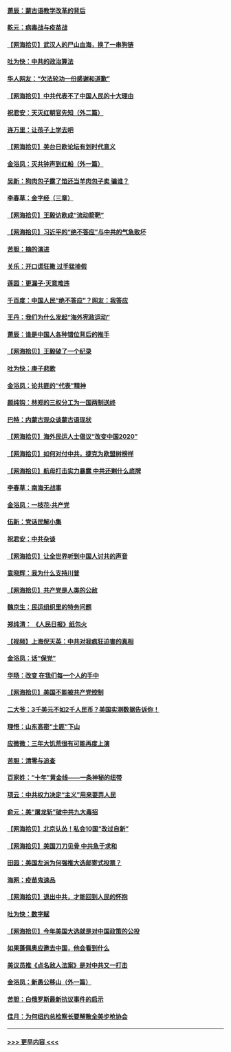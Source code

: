 #### [萧辰：蒙古语教学改革的背后](../pages/nsc993/n12393677.md?t=09101651) 
#### [乾元：病毒战与疫苗战](../pages/nsc993/n12393107.md?t=09101651) 
#### [【网海拾贝】武汉人的尸山血海，换了一串狗链](../pages/nsc993/n12393043.md?t=09101651) 
#### [吐为快：中共的政治算法](../pages/nsc993/n12390506.md?t=09101651) 
#### [华人网友：“欠法轮功一份感谢和道歉”](../pages/nsc993/n12390098.md?t=09101651) 
#### [【网海拾贝】中共代表不了中国人民的十大理由](../pages/nsc993/n12388155.md?t=09101651) 
#### [祝君安：天灭红朝官先知（外二篇）](../pages/nsc993/n12387957.md?t=09101651) 
#### [连万里：让孩子上学去吧](../pages/nsc993/n12385309.md?t=09101651) 
#### [【网海拾贝】美台日欧论坛有划时代意义](../pages/nsc993/n12385232.md?t=09101651) 
#### [金浴凤：灭共钟声到红船（外一篇）](../pages/nsc993/n12385154.md?t=09101651) 
#### [吴新：狗肉包子露了馅还当羊肉包子卖 骗谁？](../pages/nsc993/n12385133.md?t=09101651) 
#### [李春草：金字经（三章）](../pages/nsc993/n12383691.md?t=09101651) 
#### [【网海拾贝】王毅访欧成“流动箭靶”](../pages/nsc993/n12383338.md?t=09101651) 
#### [【网海拾贝】习近平的“绝不答应”与中共的气急败坏](../pages/nsc993/n12382819.md?t=09101651) 
#### [苦胆：摘的演进](../pages/nsc993/n12382619.md?t=09101651) 
#### [关乐：开口谎狂撒 过手猛掺假](../pages/nsc993/n12382604.md?t=09101651) 
#### [莲园：更漏子‧天意难违](../pages/nsc993/n12382598.md?t=09101651) 
#### [千百度：中国人民“绝不答应”？网友：我答应](../pages/nsc993/n12382024.md?t=09101651) 
#### [王丹：我们为什么发起“海外宪政运动”](../pages/nsc993/n12380286.md?t=09101651) 
#### [萧辰：谁是中国人各种错位背后的推手](../pages/nsc993/n12379800.md?t=09101651) 
#### [【网海拾贝】王毅破了一个纪录](../pages/nsc993/n12379251.md?t=09101651) 
#### [吐为快：庚子悲歌](../pages/nsc993/n12378821.md?t=09101651) 
#### [金浴凤：论共匪的“代表”精神](../pages/nsc993/n12377546.md?t=09101651) 
#### [颜纯钩：林郑的三权分工为一国两制送终](../pages/nsc993/n12377306.md?t=09101651) 
#### [巴特：内蒙古观众谈蒙古语现状](../pages/nsc993/n12376923.md?t=09101651) 
#### [【网海拾贝】海外民运人士倡议“改变中国2020”](../pages/nsc993/n12376682.md?t=09101651) 
#### [【网海拾贝】如何对付中共，捷克为欧盟树榜样](../pages/nsc993/n12374209.md?t=09101651) 
#### [【网海拾贝】航母打击实力暴露 中共还剩什么底牌](../pages/nsc993/n12371825.md?t=09101651) 
#### [李春草：南海无战事](../pages/nsc993/n12371159.md?t=09101651) 
#### [金浴凤：一枝花·共产党](../pages/nsc993/n12368757.md?t=09101651) 
#### [伍新：党话民解小集](../pages/nsc993/n12366907.md?t=09101651) 
#### [祝君安：中共杂谈](../pages/nsc993/n12366076.md?t=09101651) 
#### [【网海拾贝】让全世界听到中国人讨共的声音](../pages/nsc993/n12365569.md?t=09101651) 
#### [袁晓辉：我为什么支持川普](../pages/nsc993/n12362670.md?t=09101651) 
#### [【网海拾贝】共产党是人类的公敌](../pages/nsc993/n12363182.md?t=09101651) 
#### [魏京生：民运组织里的特务问题](../pages/nsc993/n12363010.md?t=09101651) 
#### [郑纯清： 《人民日报》纸包火](../pages/nsc993/n12362706.md?t=09101651) 
#### [【视频】上海倪天英：中共对我疯狂迫害的真相](../pages/nsc993/n12356341.md?t=09101651) 
#### [金浴凤：话“保党”](../pages/nsc993/n12361867.md?t=09101651) 
#### [华旸：改变 在我们每一个人的手中](../pages/nsc993/n12361774.md?t=09101651) 
#### [【网海拾贝】美国不能被共产党控制](../pages/nsc993/n12360271.md?t=09101651) 
#### [二大爷：3千美元不如2千人民币？美国实测数据告诉你！](../pages/nsc993/n12358563.md?t=09101651) 
#### [理悟：山东高密“土匪”下山](../pages/nsc993/n12358535.md?t=09101651) 
#### [应微微：三年大饥荒很有可能再度上演](../pages/nsc993/n12358523.md?t=09101651) 
#### [苦胆：清零与追查](../pages/nsc993/n12358501.md?t=09101651) 
#### [百家姓：“十年”黄金线——一条神秘的纽带](../pages/nsc993/n12358319.md?t=09101651) 
#### [项云：中共权力决定“主义”用来耍弄人民](../pages/nsc993/n12358172.md?t=09101651) 
#### [俞元：美“屠龙斩”破中共九大毒招](../pages/nsc993/n12357822.md?t=09101651) 
#### [【网海拾贝】北京认怂！私会10国“改过自新”](../pages/nsc993/n12357784.md?t=09101651) 
#### [【网海拾贝】美国刀刀见骨 中共急于求和](../pages/nsc993/n12355511.md?t=09101651) 
#### [田园：美国左派为何强推大选邮寄式投票？](../pages/nsc993/n12352963.md?t=09101651) 
#### [海网：疫苗鬼速品](../pages/nsc993/n12354438.md?t=09101651) 
#### [【网海拾贝】退出中共，才能回到人民的怀抱](../pages/nsc993/n12352634.md?t=09101651) 
#### [吐为快：数字赋](../pages/nsc993/n12352317.md?t=09101651) 
#### [【网海拾贝】今年美国大选就是对中国政策的公投](../pages/nsc993/n12350973.md?t=09101651) 
#### [如果蓬佩奥应邀去中国，他会看到什么](../pages/nsc993/n12350945.md?t=09101651) 
#### [美议员推《点名敌人法案》是对中共又一打击](../pages/nsc993/n12350765.md?t=09101651) 
#### [金浴凤：新愚公移山（外一篇）](../pages/nsc993/n12350253.md?t=09101651) 
#### [苦胆：白俄罗斯最新抗议事件的启示](../pages/nsc993/n12349989.md?t=09101651) 
#### [佳月：为何纽约总检察长要解散全美步枪协会](../pages/nsc993/n12349939.md?t=09101651) 

----
#### [ >>> 更早内容 <<< ](../indexes/nsc993-earlier.md)
